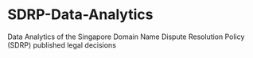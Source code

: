 # SDRP-Data-Analytics
Data Analytics of the Singapore Domain Name Dispute Resolution Policy (SDRP) published legal decisions
